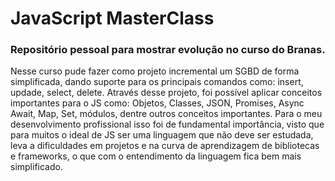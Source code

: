 # JavaScript MasterClass
### Repositório pessoal para mostrar evolução no curso do Branas.

Nesse curso pude fazer como projeto incremental um SGBD de forma simplificada, dando suporte para os principais comandos como: insert, updade, select, delete.
Através desse projeto, foi possível aplicar conceitos importantes para o JS como: Objetos, Classes, JSON, Promises, Async Await, Map, Set, módulos, dentre outros conceitos importantes.
Para o meu desenvolvimento profissional isso foi de fundamental importância, visto que para muitos o ideal de JS ser uma linguagem que não deve ser estudada, leva a dificuldades em projetos e na curva de aprendizagem de bibliotecas e frameworks, o que com o entendimento da linguagem fica bem mais simplificado.
